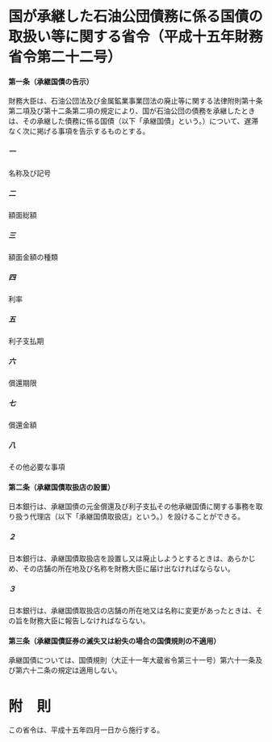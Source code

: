 # 国が承継した石油公団債務に係る国債の取扱い等に関する省令（平成十五年財務省令第二十二号）
#### 第一条（承継国債の告示）
財務大臣は、石油公団法及び金属鉱業事業団法の廃止等に関する法律附則第十条第二項及び第十二条第二項の規定により、国が石油公団の債務を承継したときは、その承継した債務に係る国債（以下「承継国債」という。）について、遅滞なく次に掲げる事項を告示するものとする。
##### 一
名称及び記号
##### 二
額面総額
##### 三
額面金額の種類
##### 四
利率
##### 五
利子支払期
##### 六
償還期限
##### 七
償還金額
##### 八
その他必要な事項
#### 第二条（承継国債取扱店の設置）
日本銀行は、承継国債の元金償還及び利子支払その他承継国債に関する事務を取り扱う代理店（以下「承継国債取扱店」という。）を設けることができる。
##### ２
日本銀行は、承継国債取扱店を設置し又は廃止しようとするときは、あらかじめ、その店舗の所在地及び名称を財務大臣に届け出なければならない。
##### ３
日本銀行は、承継国債取扱店の店舗の所在地又は名称に変更があったときは、その旨を財務大臣に報告しなければならない。
#### 第三条（承継国債証券の滅失又は紛失の場合の国債規則の不適用）
承継国債については、国債規則（大正十一年大蔵省令第三十一号）第六十一条及び第六十二条の規定は適用しない。
# 附　則
この省令は、平成十五年四月一日から施行する。
